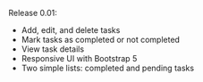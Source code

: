 Release 0.01:

- Add, edit, and delete tasks
- Mark tasks as completed or not completed
- View task details
- Responsive UI with Bootstrap 5
- Two simple lists: completed and pending tasks
